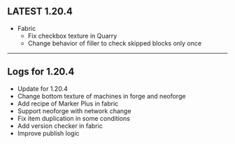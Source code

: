 ## LATEST 1.20.4

* Fabric
  * Fix checkbox texture in Quarry
  * Change behavior of filler to check skipped blocks only once

---

## Logs for 1.20.4

* Update for 1.20.4
* Change bottom texture of machines in forge and neoforge
* Add recipe of Marker Plus in fabric
* Support neoforge with network change
* Fix item duplication in some conditions
* Add version checker in fabric
* Improve publish logic
